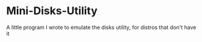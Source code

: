 # Mini-Disks-Utility
A little program I wrote to emulate the disks utility, for distros that don't have it
